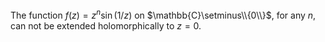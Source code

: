 The function $f(z)= z^n \sin(1/z)$ on $\mathbb{C}\setminus\\{0\\}$, for any $n$, can not be extended holomorphically to $z=0$.
